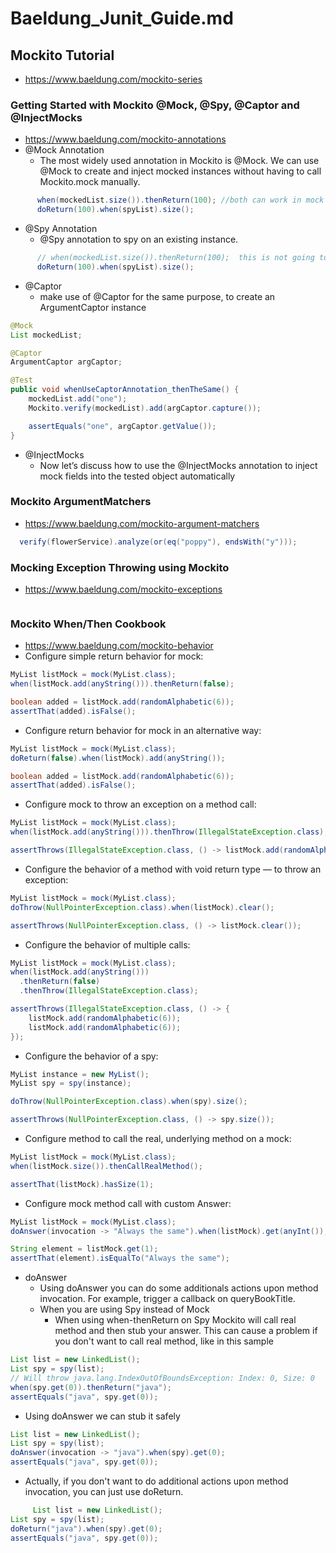 # Baeldung_Junit_Guide.md
## Mockito Tutorial
- https://www.baeldung.com/mockito-series
### Getting Started with Mockito @Mock, @Spy, @Captor and @InjectMocks
- https://www.baeldung.com/mockito-annotations
- @Mock Annotation
   - The most widely used annotation in Mockito is @Mock. We can use @Mock to create and inject mocked instances without having to call Mockito.mock manually.
```java
      when(mockedList.size()).thenReturn(100); //both can work in mock
      doReturn(100).when(spyList).size();
```
-  @Spy Annotation
   - @Spy annotation to spy on an existing instance.
```java
      // when(mockedList.size()).thenReturn(100);  this is not going to work in Spy object
      doReturn(100).when(spyList).size();
```
     
  - @Captor
     - make use of @Captor for the same purpose, to create an ArgumentCaptor instance
```java
@Mock
List mockedList;

@Captor 
ArgumentCaptor argCaptor;

@Test
public void whenUseCaptorAnnotation_thenTheSame() {
    mockedList.add("one");
    Mockito.verify(mockedList).add(argCaptor.capture());

    assertEquals("one", argCaptor.getValue());
}
```
- @InjectMocks
   - Now let’s discuss how to use the @InjectMocks annotation to inject mock fields into the tested object automatically

### Mockito ArgumentMatchers
- https://www.baeldung.com/mockito-argument-matchers
```java
  verify(flowerService).analyze(or(eq("poppy"), endsWith("y")));
```

### Mocking Exception Throwing using Mockito
- https://www.baeldung.com/mockito-exceptions
```java

```
### Mockito When/Then Cookbook
- https://www.baeldung.com/mockito-behavior
 - Configure simple return behavior for mock:
```java
MyList listMock = mock(MyList.class);
when(listMock.add(anyString())).thenReturn(false);

boolean added = listMock.add(randomAlphabetic(6));
assertThat(added).isFalse();
```

 - Configure return behavior for mock in an alternative way:
```java
MyList listMock = mock(MyList.class);
doReturn(false).when(listMock).add(anyString());

boolean added = listMock.add(randomAlphabetic(6));
assertThat(added).isFalse();
```
- Configure mock to throw an exception on a method call:
```java
MyList listMock = mock(MyList.class);
when(listMock.add(anyString())).thenThrow(IllegalStateException.class);

assertThrows(IllegalStateException.class, () -> listMock.add(randomAlphabetic(6)));
```

- Configure the behavior of a method with void return type — to throw an exception:
```java
MyList listMock = mock(MyList.class);
doThrow(NullPointerException.class).when(listMock).clear();

assertThrows(NullPointerException.class, () -> listMock.clear());

```

- Configure the behavior of multiple calls:
```java
MyList listMock = mock(MyList.class);
when(listMock.add(anyString()))
  .thenReturn(false)
  .thenThrow(IllegalStateException.class);

assertThrows(IllegalStateException.class, () -> {
    listMock.add(randomAlphabetic(6));
    listMock.add(randomAlphabetic(6));
});
```

- Configure the behavior of a spy:
```java
MyList instance = new MyList();
MyList spy = spy(instance);

doThrow(NullPointerException.class).when(spy).size();

assertThrows(NullPointerException.class, () -> spy.size());
```

- Configure method to call the real, underlying method on a mock:
```java
MyList listMock = mock(MyList.class);
when(listMock.size()).thenCallRealMethod();

assertThat(listMock).hasSize(1);
```
- Configure mock method call with custom Answer:
```java
MyList listMock = mock(MyList.class);
doAnswer(invocation -> "Always the same").when(listMock).get(anyInt());

String element = listMock.get(1);
assertThat(element).isEqualTo("Always the same");
```
- doAnswer
    - Using doAnswer you can do some additionals actions upon method invocation. For example, trigger a callback on queryBookTitle.
    - When you are using Spy instead of Mock
      - When using when-thenReturn on Spy Mockito will call real method and then stub your answer. This can cause a problem if you don't want to call real method, like in this sample
```java
List list = new LinkedList();
List spy = spy(list);
// Will throw java.lang.IndexOutOfBoundsException: Index: 0, Size: 0
when(spy.get(0)).thenReturn("java");
assertEquals("java", spy.get(0));
```
   - Using doAnswer we can stub it safely
```java
List list = new LinkedList();
List spy = spy(list);
doAnswer(invocation -> "java").when(spy).get(0);
assertEquals("java", spy.get(0));
```
   - Actually, if you don't want to do additional actions upon method invocation, you can just use doReturn.
```java
     List list = new LinkedList();
List spy = spy(list);
doReturn("java").when(spy).get(0);
assertEquals("java", spy.get(0));
```
